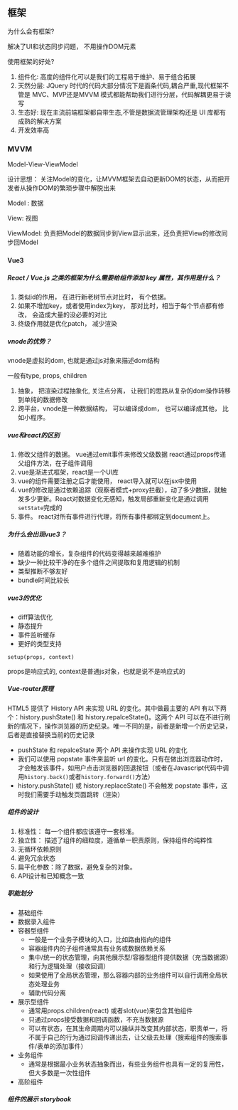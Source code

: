 ## 框架

为什么会有框架?

解决了UI和状态同步问题， 不用操作DOM元素

使用框架的好处? 

1. 组件化: 高度的组件化可以是我们的工程易于维护、易于组合拓展
2. 天然分层:  JQuery 时代的代码大部分情况下是面条代码,耦合严重,现代框架不管是 MVC、MVP还是MVVM 模式都能帮助我们进行分层，代码解耦更易于读写
3. 生态好: 现在主流前端框架都自带生态,不管是数据流管理架构还是 UI 库都有成熟的解决方案
4. 开发效率高



### MVVM

Model-View-ViewModel 

设计思想： 关注Model的变化，让MVVM框架去自动更新DOM的状态，从而把开发者从操作DOM的繁琐步骤中解脱出来

Model :  数据

View:  视图

ViewModel: 负责把Model的数据同步到View显示出来，还负责把View的修改同步回Model

### 

#### Vue3

##### React / Vue.js 之类的框架为什么需要给组件添加 key 属性，其作用是什么？

1. 类似id的作用， 在进行新老树节点对比时， 有个依据。
2. 如果不增加key，或者使用index为key， 那对比时，相当于每个节点都有修改， 会造成大量的没必要的对比
3. 终级作用就是优化patch， 减少渲染

##### vnode的优势？

vnode是虚拟的dom, 也就是通过js对象来描述dom结构

一般有type, props, children

1. 抽象， 把渲染过程抽象化, 关注点分离， 让我们的思路从复杂的dom操作转移到单纯的数据修改
2. 跨平台，vnode是一种数据结构， 可以编译成dom， 也可以编译成其他， 比如小程序。

##### vue和react的区别

1. 修改父组件的数据。 vue通过emit事件来修改父级数据 react通过props传递父组件方法，在子组件调用
2. vue是渐进式框架，react是一个UI库
3. vue的组件需要注册之后才能使用， react导入就可以在jsx中使用
4. vue的修改是通过依赖追踪（观察者模式+proxy拦截），动了多少数据，就触发多少更新。React对数据变化无感知，触发局部重新变化是通过调用`setState`完成的
5. 事件。 react对所有事件进行代理，将所有事件都绑定到document上。

##### 为什么会出现vue3？

+ 随着功能的增长，复杂组件的代码变得越来越难维护
+ 缺少一种比较干净的在多个组件之间提取和复用逻辑的机制
+ 类型推断不够友好
+ bundle时间比较长



##### vue3的优化

+ diff算法优化
+ 静态提升
+ 事件监听缓存
+ 更好的类型支持



`setup(props, context)`

props是响应式的, context是普通js对象，也就是说不是响应式的





##### Vue-router原理

HTML5 提供了 History API 来实现 URL 的变化。其中做最主要的 API 有以下两个：history.pushState() 和 history.repalceState()。这两个 API 可以在不进行刷新的情况下，操作浏览器的历史纪录。唯一不同的是，前者是新增一个历史记录，后者是直接替换当前的历史记录

+ pushState 和 repalceState 两个 API 来操作实现 URL 的变化 
+ 我们可以使用 popstate 事件来监听 url 的变化。只有在做出浏览器动作时，才会触发该事件，如用户点击浏览器的回退按钮（或者在Javascript代码中调用`history.back()`或者`history.forward()`方法）
+ history.pushState() 或 history.replaceState() 不会触发 popstate 事件，这时我们需要手动触发页面跳转（渲染）



##### 组件的设计

1. 标准性： 每一个组件都应该遵守一套标准。
2. 独立性： 描述了组件的细粒度，遵循单一职责原则，保持组件的纯粹性
3. 无循环依赖原则
4. 避免冗余状态
5. 扁平化参数：除了数据，避免复杂的对象。
6. API设计和已知概念一致

##### 职能划分

+ 基础组件
+ 数据录入组件
+ 容器型组件
  + 一般是一个业务子模块的入口，比如路由指向的组件
  + 容器组件内的子组件通常具有业务或数据依赖关系
  + 集中/统一的状态管理，向其他展示型/容器型组件提供数据（充当数据源）和行为逻辑处理（接收回调）
  + 如果使用了全局状态管理，那么容器内部的业务组件可以自行调用全局状态处理业务
  + 辅助代码分离
+ 展示型组件
  + 通常用props.children(react) 或者slot(vue)来包含其他组件
  + 只通过props接受数据和回调函数，不充当数据源
  + 可以有状态，在其生命周期内可以操纵并改变其内部状态，职责单一，将不属于自己的行为通过回调传递出去，让父级去处理（搜索组件的搜索事件/表单的添加事件）
+ 业务组件
  + 通常是根据最小业务状态抽象而出，有些业务组件也具有一定的复用性，但大多数是一次性组件
+ 高阶组件

##### 组件的展示 storybook

